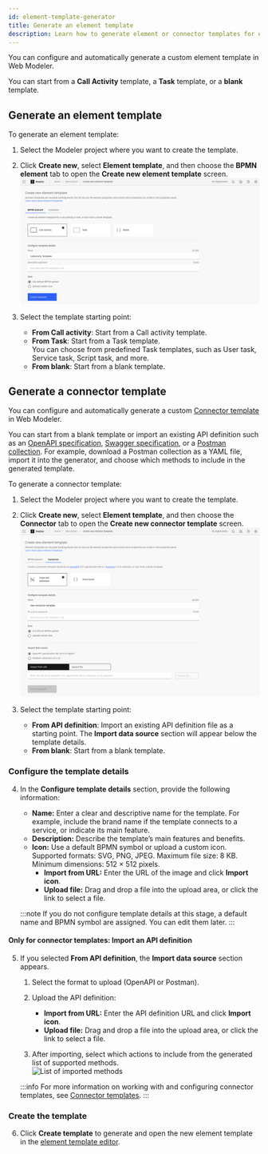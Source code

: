 ```yaml
---
id: element-template-generator
title: Generate an element template
description: Learn how to generate element or connector templates for easier creation of custom reusable elements.
---
```


You can configure and automatically generate a custom element template in Web Modeler.  

You can start from a **Call Activity** template, a **Task** template, or a **blank** template.

## Generate an element template

To generate an element template:

1. Select the Modeler project where you want to create the template.  
2. Click **Create new**, select **Element template**, and then choose the **BPMN element** tab to open the **Create new element template** screen.  
   ![Create the new element template](./img/configure-element-template-details.png)

3. Select the template starting point:
   - **From Call activity**: Start from a Call activity template.
   - **From Task**: Start from a Task template.  
     You can choose from predefined Task templates, such as User task, Service task, Script task, and more.
   - **From blank**: Start from a blank template.

## Generate a connector template

You can configure and automatically generate a custom [Connector template](/components/connectors/custom-built-connectors/connector-templates.md) in Web Modeler.  

You can start from a blank template or import an existing API definition such as an [OpenAPI specification](https://swagger.io/resources/open-api/), [Swagger specification](https://swagger.io/resources/open-api/), or a [Postman collection](https://www.postman.com/collection/). For example, download a Postman collection as a YAML file, import it into the generator, and choose which methods to include in the generated template.

To generate a connector template:

1. Select the Modeler project where you want to create the template.  
2. Click **Create new**, select **Element template**, and then choose the **Connector** tab to open the **Create new connector template** screen.  
   ![Create the new connector template](./img/configure-connector-template-details.png)

3. Select the template starting point:
   - **From API definition**: Import an existing API definition file as a starting point. The **Import data source** section will appear below the template details.
   - **From blank**: Start from a blank template.

### Configure the template details

4. In the **Configure template details** section, provide the following information:

   - **Name:** Enter a clear and descriptive name for the template. For example, include the brand name if the template connects to a service, or indicate its main feature.
   - **Description:** Describe the template’s main features and benefits.
   - **Icon:** Use a default BPMN symbol or upload a custom icon. Supported formats: SVG, PNG, JPEG. Maximum file size: 8 KB. Minimum dimensions: 512 × 512 pixels.
     - **Import from URL:** Enter the URL of the image and click **Import icon**.  
     - **Upload file:** Drag and drop a file into the upload area, or click the link to select a file.

   :::note
   If you do not configure template details at this stage, a default name and BPMN symbol are assigned. You can edit them later.
   :::

#### Only for connector templates: Import an API definition

5. If you selected **From API definition**, the **Import data source** section appears.  

   1. Select the format to upload (OpenAPI or Postman).  
   2. Upload the API definition:
      - **Import from URL:** Enter the API definition URL and click **Import icon**.  
      - **Upload file:** Drag and drop a file into the upload area, or click the link to select a file.

   3. After importing, select which actions to include from the generated list of supported methods.  
      ![List of imported methods](./img/Imported-methods.png)

   :::info
   For more information on working with and configuring connector templates, see [Connector templates](/components/connectors/custom-built-connectors/connector-templates.md).
   :::

### Create the template

6. Click **Create template** to generate and open the new element template in the [element template editor](/components/connectors/manage-connector-templates.md).
